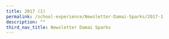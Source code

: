 ```yaml
---
title: 2017 (1)
permalink: /school-experience/Newsletter-Damai-Sparks/2017-1
description: ""
third_nav_title: Newsletter Damai Sparks
---
```

